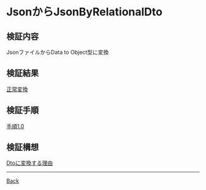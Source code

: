 # JsonからJsonByRelationalDto
## 検証内容
JsonファイルからData to Object型に変換
## 検証結果
[正常変換](./SuccessTransfer/README.md)  
## 検証手順
[手順1.0](./Process1.0/README.md)  
## 検証構想
[Dtoに変換する理由](./WhatTransferDto/README.md)  

---
[Back](../README.md)  